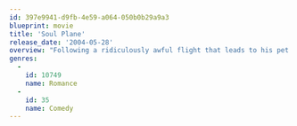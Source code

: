 ```yaml
---
id: 397e9941-d9fb-4e59-a064-050b0b29a9a3
blueprint: movie
title: 'Soul Plane'
release_date: '2004-05-28'
overview: "Following a ridiculously awful flight that leads to his pet's death, Nashawn Wade files a lawsuit against the airline, and wins a multimillion-dollar settlement. Determined to create a better flying experience, Nashawn starts his own airline, one that caters to an African-American clientele. Going into business with a tricked-out plane piloted by the smooth Capt. Mack, the airline hits a snag when it has to deal with the family of Elvis Hunkee."
genres:
  -
    id: 10749
    name: Romance
  -
    id: 35
    name: Comedy
---
```

